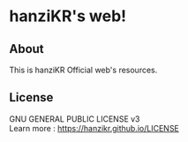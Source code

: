 # hanziKR's web!
## About
This is hanziKR Official web's resources.
## License
GNU GENERAL PUBLIC LICENSE v3\
Learn more : https://hanzikr.github.io/LICENSE